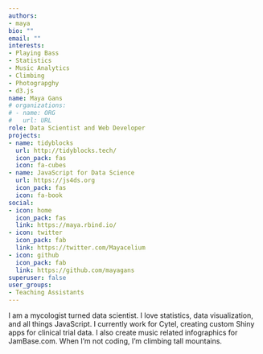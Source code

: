 ```yaml
---
authors:
- maya
bio: ""
email: ""
interests:
- Playing Bass
- Statistics
- Music Analytics
- Climbing
- Photograpghy
- d3.js
name: Maya Gans
# organizations:
# - name: ORG
#   url: URL
role: Data Scientist and Web Developer
projects:
- name: tidyblocks
  url: http://tidyblocks.tech/
  icon_pack: fas
  icon: fa-cubes
- name: JavaScript for Data Science
  url: https://js4ds.org
  icon_pack: fas
  icon: fa-book
social:
- icon: home
  icon_pack: fas
  link: https://maya.rbind.io/
- icon: twitter
  icon_pack: fab
  link: https://twitter.com/Mayacelium
- icon: github
  icon_pack: fab
  link: https://github.com/mayagans
superuser: false
user_groups:
- Teaching Assistants
---
```



I am a mycologist turned data scientist. I love statistics, data visualization, and all things JavaScript. I currently work for Cytel, creating custom Shiny apps for clinical trial data. I also create music related infographics for JamBase.com. When I’m not coding, I’m climbing tall mountains.
